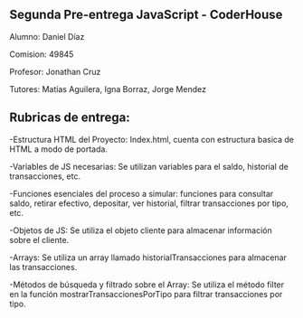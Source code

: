 ## Segunda Pre-entrega JavaScript - CoderHouse

Alumno: Daniel Díaz

Comision: 49845

Profesor: Jonathan Cruz

Tutores: Matías Aguilera, Igna Borraz, Jorge Mendez


## Rubricas de entrega:

  -Estructura HTML del Proyecto: Index.html, cuenta con estructura basica de HTML a modo de portada.
  
  -Variables de JS necesarias: Se utilizan variables para el saldo, historial de transacciones, etc.
  
  -Funciones esenciales del proceso a simular: funciones para consultar saldo, retirar efectivo, depositar, ver historial, filtrar transacciones por tipo, etc.
  
  -Objetos de JS: Se utiliza el objeto cliente para almacenar información sobre el cliente.
  
  -Arrays: Se utiliza un array llamado historialTransacciones para almacenar las transacciones.
  
  -Métodos de búsqueda y filtrado sobre el Array: Se utiliza el método filter en la función mostrarTransaccionesPorTipo para filtrar transacciones por tipo.
